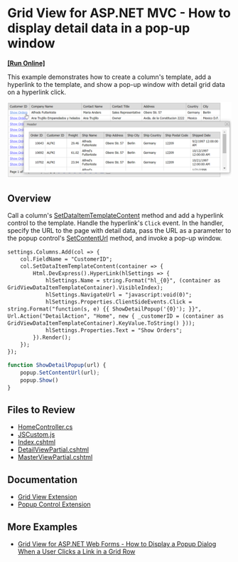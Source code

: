 # Grid View for ASP.NET MVC - How to display detail data in a pop-up window
<!-- run online -->
**[[Run Online]](https://codecentral.devexpress.com/e20051/)**
<!-- run online end -->

This example demonstrates how to create a column's template, add a hyperlink to the template, and show a pop-up window with detail grid data on a hyperlink click.

![Display detail data in a pop-up window](detailDataInPopup.png)

## Overview

Call a column's [SetDataItemTemplateContent](https://docs.devexpress.com/AspNetMvc/DevExpress.Web.Mvc.MVCxGridViewColumn.SetDataItemTemplateContent.overloads) method and add a hyperlink control to the template. Handle the hyperlink's `Click` event. In the handler, specify the URL to the page with detail data, pass the URL as a parameter to the popup control's [SetContentUrl](https://docs.devexpress.com/AspNet/js-ASPxClientPopupControlBase.SetContentUrl(url)) method, and invoke a pop-up window.

```cshtml
settings.Columns.Add(col => {
    col.FieldName = "CustomerID";
    col.SetDataItemTemplateContent(container => {
        Html.DevExpress().HyperLink(hlSettings => {
            hlSettings.Name = string.Format("hl_{0}", (container as GridViewDataItemTemplateContainer).VisibleIndex);
            hlSettings.NavigateUrl = "javascript:void(0)";
            hlSettings.Properties.ClientSideEvents.Click = string.Format("function(s, e) {{ ShowDetailPopup('{0}'); }}", Url.Action("DetailAction", "Home", new { _customerID = (container as GridViewDataItemTemplateContainer).KeyValue.ToString() }));
            hlSettings.Properties.Text = "Show Orders";
        }).Render();
    });
});
```

```js
function ShowDetailPopup(url) {
    popup.SetContentUrl(url);
    popup.Show()
}
```

## Files to Review

* [HomeController.cs](./CS/DisplayDetailInPopupWindow/Controllers/HomeController.cs)
* [JSCustom.js](./CS/DisplayDetailInPopupWindow/Scripts/JSCustom.js)
* [Index.cshtml](./CS/DisplayDetailInPopupWindow/Views/Home/Index.cshtml)
* [DetailViewPartial.cshtml](./CS/DisplayDetailInPopupWindow/Views/Shared/DetailViewPartial.cshtml)
* [MasterViewPartial.cshtml](./CS/DisplayDetailInPopupWindow/Views/Shared/MasterViewPartial.cshtml)

## Documentation

* [Grid View Extension](https://docs.devexpress.com/AspNetMvc/DevExpress.Web.Mvc.GridViewExtension)
* [Popup Control Extension](https://docs.devexpress.com/AspNetMvc/DevExpress.Web.Mvc.PopupControlExtension)

## More Examples

* [Grid View for ASP.NET Web Forms - How to Display a Popup Dialog When a User Clicks a Link in a Grid Row](https://github.com/DevExpress-Examples/aspxgridview-display-popup-when-user-clicks-cell-link)

